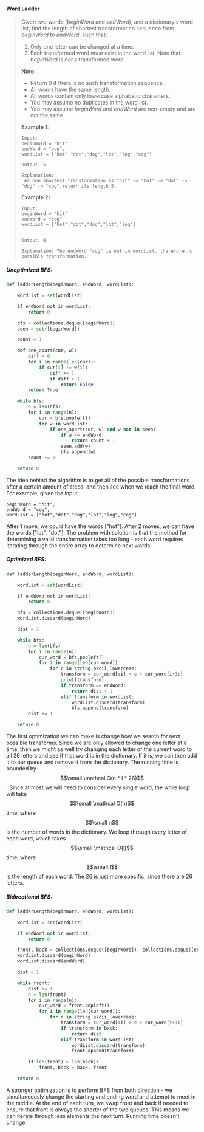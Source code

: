 #### Word Ladder

> Given two words \(_beginWord_ and _endWord_\), and a dictionary's word list, find the length of shortest transformation sequence from _beginWord_ to _endWord_, such that:
>
> 1. Only one letter can be changed at a time.
> 2. Each transformed word must exist in the word list. Note that _beginWord_ is _not_ a transformed word.
>
> **Note:**
>
> * Return 0 if there is no such transformation sequence.
> * All words have the same length.
> * All words contain only lowercase alphabetic characters.
> * You may assume no duplicates in the word list.
> * You may assume _beginWord_ and _endWord_ are non-empty and are not the same.
>
> **Example 1:**
>
> ```
> Input:
> beginWord = "hit",
> endWord = "cog",
> wordList = ["hot","dot","dog","lot","log","cog"]
>
> Output: 5
>
> Explanation:
>  As one shortest transformation is "hit" -> "hot" -> "dot" -> "dog" -> "cog",return its length 5.
> ```
>
> **Example 2:**
>
> ```
> Input:
> beginWord = "hit"
> endWord = "cog"
> wordList = ["hot","dot","dog","lot","log"]
>
>
> Output: 0
>
> Explanation: The endWord "cog" is not in wordList, therefore no possible transformation.
> ```

##### Unoptimized BFS:

```py
def ladderLength(beginWord, endWord, wordList):

    wordList = set(wordList)

    if endWord not in wordList:
        return 0

    bfs = collections.deque([beginWord])
    seen = set([beginWord])

    count = 1

    def one_apart(cur, w):
        diff = 0
        for i in range(len(cur)):
            if cur[i] != w[i]:
                diff += 1
                if diff > 1:
                    return False
        return True

    while bfs:
        n = len(bfs)
        for i in range(n):
            cur = bfs.popleft()
            for w in wordList:
                if one_apart(cur, w) and w not in seen:
                    if w == endWord:
                        return count + 1
                    seen.add(w)
                    bfs.append(w)
        count += 1

    return 0
```

The idea behind the algorithm is to get all of the possible transformations after a certain amount of steps, and then see when we reach the final word. For example, given the input:

```
beginWord = "hit",
endWord = "cog",
wordList = ["hot","dot","dog","lot","log","cog"]
```

After 1 move, we could have the words \["hot"\]. After 2 moves, we can have the words \["lot", "dot"\]. The problem with solution is that the method for determining a valid transformation takes too long - each word requires iterating through the entire array to determine next words.

##### Optimized BFS:

```py
def ladderLength(beginWord, endWord, wordList):

    wordList = set(wordList)

    if endWord not in wordList:
        return 0

    bfs = collections.deque([beginWord])
    wordList.discard(beginWord)

    dist = 1

    while bfs:
        n = len(bfs)
        for i in range(n):
            cur_word = bfs.popleft()
            for i in range(len(cur_word)):
                for c in string.ascii_lowercase:
                    transform = cur_word[:i] + c + cur_word[i+1:]
                    print(transform)
                    if transform == endWord:
                        return dist + 1
                    elif transform in wordList:
                        wordList.discard(transform)
                        bfs.append(transform)
        dist += 1

    return 0
```

The first optimization we can make is change how we search for next possible transforms. Since we are only allowed to change one letter at a time, then we might as well try changing each letter of the current word to all 26 letters and see if that word is in the dictionary. If it is, we can then add it to our queue and remove it from the dictionary. The running time is bounded by $$\small \mathcal O(n * l * 26)$$. Since at most we will need to consider every single word, the while loop will take $$\small \mathcal O(n)$$ time, where $$\small n$$ is the number of words in the dictionary. We loop through every letter of each word, which takes $$\small \mathcal O(l)$$ time, where $$\small l$$ is the length of each word. The 26 is just more specific, since there are 26 letters.

##### Bidirectional BFS:

```py
def ladderLength(beginWord, endWord, wordList):

    wordList = set(wordList)

    if endWord not in wordList:
        return 0

    front, back = collections.deque([beginWord]), collections.deque([endWord])
    wordList.discard(beginWord)
    wordList.discard(endWord)

    dist = 1

    while front:
        dist += 1
        n = len(front)
        for i in range(n):
            cur_word = front.popleft()
            for i in range(len(cur_word)):
                for c in string.ascii_lowercase:
                    transform = cur_word[:i] + c + cur_word[i+1:]
                    if transform in back:
                        return dist
                    elif transform in wordList:
                        wordList.discard(transform)
                        front.append(transform)

        if len(front) > len(back):
            front, back = back, front

    return 0
```

A stronger optimization is to perform BFS from both direction - we simultaneously change the starting and ending word and attempt to meet in the middle. At the end of each turn, we swap front and back if needed to ensure that front is always the shorter of the two queues. This means we can iterate through less elements the next turn. Running time doesn't change. 

